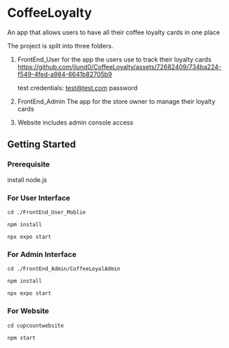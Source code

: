 # CoffeeLoyalty

An app that allows users to have all their coffee loyalty cards in one place


The project is split into three folders.

1. FrontEnd_User
   for the app the users use to track their loyalty cards
   https://github.com/jlund0/CoffeeLoyalty/assets/72682409/734ba224-f549-4fed-a984-6641b82705b9

   test credentials:
   test@test.com
   password

3. FrontEnd_Admin
   The app for the store owner to manage their loyalty cards
   

4. Website
   includes admin console access
   

## Getting Started

### Prerequisite

install node.js

### For User Interface

`cd ./FrontEnd_User_Moblie`

`npm install`

`npx expo start`

### For Admin Interface

`cd ./FrontEnd_Admin/CoffeeLoyalAdmin`

`npm install`

`npx expo start`

### For Website

`cd cupcountwebsite`

`npm start`
